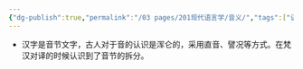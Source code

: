 ```yaml
---
{"dg-publish":true,"permalink":"/03 pages/201现代语言学/音义/","tags":["语言学"],"created":"2024-11-30T21:05:46.834+08:00","updated":"2025-03-02T15:15:09.080+08:00"}
---
```


- 汉字是音节文字，古人对于音的认识是浑仑的，采用直音、譬况等方式。在梵汉对译的时候认识到了音节的拆分​。